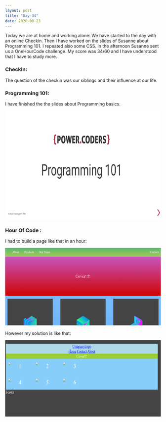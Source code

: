 ```yaml
---
layout: post
title: "Day-34"
date: 2020-09-23
---
```

Today we are at home and working alone:
We have started to the day with an online Checkin.  Then I have worked on the slides of Susanne about Programming 101. I repeated also some CSS. In the afternoon Susanne sent us a OneHourCode challenge. My score was 34/60 and I have understood that I have to study more.

<h3> CheckIn: </h3>
The question of the checkin was our siblings and their influence at our life.


<h3> Programming 101: </h3>

I have finished the the slides about Programming basics.

<img src="/Images/Slides34.png" alt="day34Slides" height="350">

<h3> Hour Of Code : </h3>

I had to build a page like that in an hour:

<img src="/Images/Desired34.png" alt="day34Coding" height="250">


However my solution is like that:

<img src="/Images/MySolution34.png" alt="day34" height="250">
